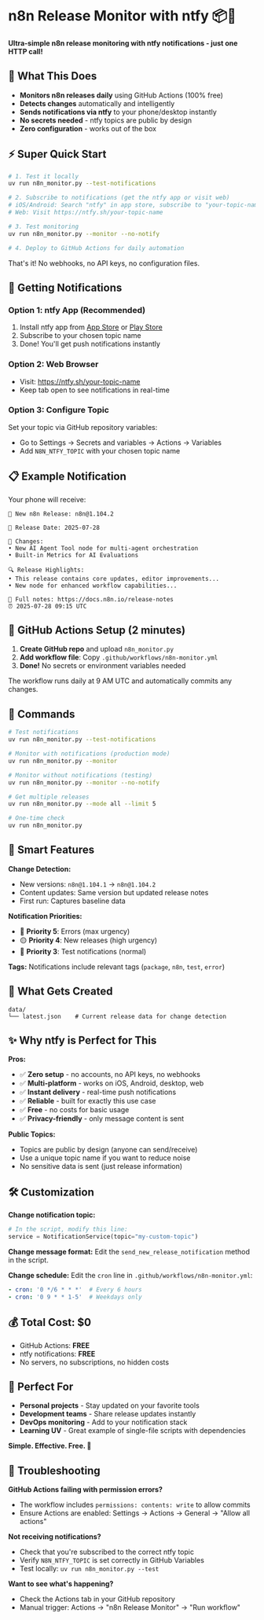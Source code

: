 # n8n Release Monitor with ntfy 📦📱

**Ultra-simple n8n release monitoring with ntfy notifications - just one HTTP call!**

## 🚀 What This Does

- **Monitors n8n releases daily** using GitHub Actions (100% free)
- **Detects changes** automatically and intelligently  
- **Sends notifications via ntfy** to your phone/desktop instantly
- **No secrets needed** - ntfy topics are public by design
- **Zero configuration** - works out of the box

## ⚡ Super Quick Start

```bash
# 1. Test it locally
uv run n8n_monitor.py --test-notifications

# 2. Subscribe to notifications (get the ntfy app or visit web)
# iOS/Android: Search "ntfy" in app store, subscribe to "your-topic-name"  
# Web: Visit https://ntfy.sh/your-topic-name

# 3. Test monitoring
uv run n8n_monitor.py --monitor --no-notify

# 4. Deploy to GitHub Actions for daily automation
```

That's it! No webhooks, no API keys, no configuration files.

## 📱 Getting Notifications

### Option 1: ntfy App (Recommended)
1. Install ntfy app from [App Store](https://apps.apple.com/us/app/ntfy/id1625396347) or [Play Store](https://play.google.com/store/apps/details?id=io.heckel.ntfy)
2. Subscribe to your chosen topic name
3. Done! You'll get push notifications instantly

### Option 2: Web Browser
- Visit: https://ntfy.sh/your-topic-name
- Keep tab open to see notifications in real-time

### Option 3: Configure Topic
Set your topic via GitHub repository variables:
- Go to Settings → Secrets and variables → Actions → Variables  
- Add `N8N_NTFY_TOPIC` with your chosen topic name

## 📋 Example Notification

Your phone will receive:
```
🎉 New n8n Release: n8n@1.104.2

📅 Release Date: 2025-07-28

📝 Changes:
• New AI Agent Tool node for multi-agent orchestration
• Built-in Metrics for AI Evaluations

🔍 Release Highlights:
• This release contains core updates, editor improvements...
• New node for enhanced workflow capabilities...

🔗 Full notes: https://docs.n8n.io/release-notes
⏰ 2025-07-28 09:15 UTC
```

## 🤖 GitHub Actions Setup (2 minutes)

1. **Create GitHub repo** and upload `n8n_monitor.py`
2. **Add workflow file**: Copy `.github/workflows/n8n-monitor.yml`  
3. **Done!** No secrets or environment variables needed

The workflow runs daily at 9 AM UTC and automatically commits any changes.

## 🔧 Commands

```bash
# Test notifications
uv run n8n_monitor.py --test-notifications

# Monitor with notifications (production mode)
uv run n8n_monitor.py --monitor

# Monitor without notifications (testing)
uv run n8n_monitor.py --monitor --no-notify

# Get multiple releases
uv run n8n_monitor.py --mode all --limit 5

# One-time check
uv run n8n_monitor.py
```

## 🎯 Smart Features

**Change Detection:**
- New versions: `n8n@1.104.1` → `n8n@1.104.2`
- Content updates: Same version but updated release notes
- First run: Captures baseline data

**Notification Priorities:**
- 🔴 **Priority 5**: Errors (max urgency)
- 🟡 **Priority 4**: New releases (high urgency)  
- 🔵 **Priority 3**: Test notifications (normal)

**Tags:** Notifications include relevant tags (`package`, `n8n`, `test`, `error`)

## 📁 What Gets Created

```
data/
└── latest.json    # Current release data for change detection
```

## ✨ Why ntfy is Perfect for This

**Pros:**
- ✅ **Zero setup** - no accounts, no API keys, no webhooks
- ✅ **Multi-platform** - works on iOS, Android, desktop, web
- ✅ **Instant delivery** - real-time push notifications
- ✅ **Reliable** - built for exactly this use case
- ✅ **Free** - no costs for basic usage
- ✅ **Privacy-friendly** - only message content is sent

**Public Topics:**
- Topics are public by design (anyone can send/receive)
- Use a unique topic name if you want to reduce noise
- No sensitive data is sent (just release information)

## 🛠 Customization

**Change notification topic:**
```python
# In the script, modify this line:
service = NotificationService(topic="my-custom-topic")
```

**Change message format:**
Edit the `send_new_release_notification` method in the script.

**Change schedule:**
Edit the `cron` line in `.github/workflows/n8n-monitor.yml`:
```yaml
- cron: '0 */6 * * *'  # Every 6 hours
- cron: '0 9 * * 1-5'  # Weekdays only
```

## 💰 Total Cost: $0

- GitHub Actions: **FREE**
- ntfy notifications: **FREE** 
- No servers, no subscriptions, no hidden costs

## 🎉 Perfect For

- **Personal projects** - Stay updated on your favorite tools
- **Development teams** - Share release updates instantly  
- **DevOps monitoring** - Add to your notification stack
- **Learning UV** - Great example of single-file scripts with dependencies

**Simple. Effective. Free. 🎯**

## 🔧 Troubleshooting

**GitHub Actions failing with permission errors?**
- The workflow includes `permissions: contents: write` to allow commits
- Ensure Actions are enabled: Settings → Actions → General → "Allow all actions"

**Not receiving notifications?**
- Check that you're subscribed to the correct ntfy topic
- Verify `N8N_NTFY_TOPIC` is set correctly in GitHub Variables
- Test locally: `uv run n8n_monitor.py --test`

**Want to see what's happening?**
- Check the Actions tab in your GitHub repository
- Manual trigger: Actions → "n8n Release Monitor" → "Run workflow"